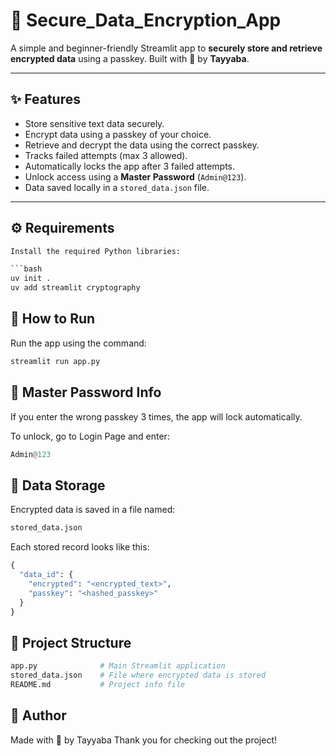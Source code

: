 # 🔐 Secure_Data_Encryption_App

A simple and beginner-friendly Streamlit app to **securely store and retrieve encrypted data** using a passkey. Built with 💖 by **Tayyaba**.

---

## ✨ Features

- Store sensitive text data securely.
- Encrypt data using a passkey of your choice.
- Retrieve and decrypt the data using the correct passkey.
- Tracks failed attempts (max 3 allowed).
- Automatically locks the app after 3 failed attempts.
- Unlock access using a **Master Password** (`Admin@123`).
- Data saved locally in a `stored_data.json` file.

---

## ⚙️ Requirements

```python
Install the required Python libraries:

```bash
uv init .
uv add streamlit cryptography
```
## 🚀 How to Run
Run the app using the command:

```python
streamlit run app.py
```

## 🔐 Master Password Info
If you enter the wrong passkey 3 times, the app will lock automatically.

To unlock, go to Login Page and enter:

```python
Admin@123
```

## 💾 Data Storage
Encrypted data is saved in a file named:

```python
stored_data.json
```
Each stored record looks like this:

```python
{
  "data_id": {
    "encrypted": "<encrypted_text>",
    "passkey": "<hashed_passkey>"
  }
}
```

## 📁 Project Structure

```python
app.py              # Main Streamlit application
stored_data.json    # File where encrypted data is stored
README.md           # Project info file
```

## 🙋 Author

Made with 💖 by Tayyaba
Thank you for checking out the project!